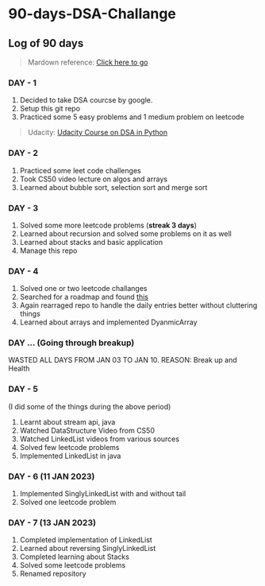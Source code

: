 # 90-days-DSA-Challange

## Log of 90 days

> Mardown reference: [Click here to go](https://github.com/DavidAnson/markdownlint/blob/v0.26.2/doc/Rules.md:q)

### DAY - 1

1. Decided to take DSA courcse by google.
1. Setup this git repo
1. Practiced some 5 easy problems and 1 medium problem on leetcode

> Udacity: [Udacity Course on DSA in Python](https://learn.udacity.com/courses/ud513)

### DAY - 2

1. Practiced some leet code challenges
1. Took CS50 video lecture on algos and arrays
1. Learned about bubble sort, selection sort and merge sort

### DAY - 3

1. Solved some more leetcode problems (**streak 3 days**)
1. Learned about recursion and solved some problems on it as well
1. Learned about stacks and basic application
1. Manage this repo

### DAY - 4

1. Solved one or two leetcode challanges
1. Searched for a roadmap and found [this](https://github.com/sickboydroid/coding-interview-university#3-do-coding-interview-questions-while-youre-learning)
1. Again rearraged repo to handle the daily entries better without cluttering things
1. Learned about arrays and implemented DyanmicArray

### DAY ... (Going through breakup)

WASTED ALL DAYS FROM JAN 03 TO JAN 10.
REASON: Break up and Health

### DAY - 5

(I did some of the things during the above period)

1. Learnt about stream api, java
1. Watched DataStructure Video from CS50
1. Watched LinkedList videos from various sources
1. Solved few leetcode problems
1. Implemented LinkedList in java

### DAY - 6 (11 JAN 2023)

1. Implemented SinglyLinkedList with and without tail
1. Solved one leetcode problem

### DAY - 7 (13 JAN 2023)

1. Completed implementation of LinkedList
1. Learned about reversing SinglyLinkedList
1. Completed learning about Stacks
1. Solved some leetcode problems
1. Renamed repository
